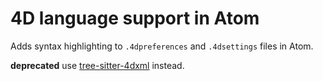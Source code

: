 # 4D language support in Atom

Adds syntax highlighting to ``.4dpreferences`` and ``.4dsettings``  files in Atom.

**deprecated** use [tree-sitter-4dxml](https://github.com/miyako/tree-sitter-4dxml) instead.
